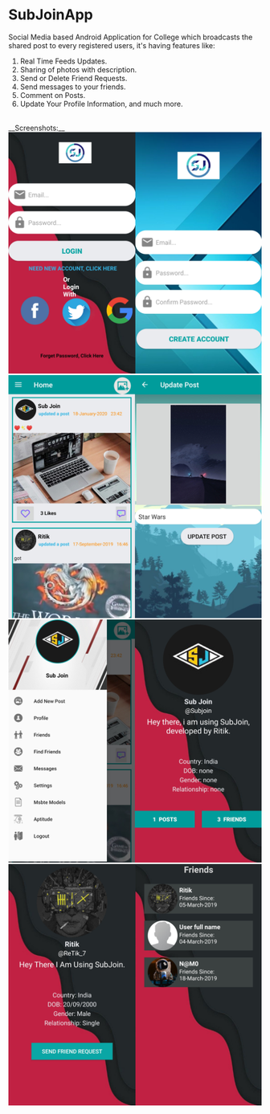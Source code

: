 # SubJoinApp
Social Media based Android Application for College which broadcasts the shared post to every registered users, it's having features like:
1. Real Time Feeds Updates.
1. Sharing of photos with description.
1. Send or Delete Friend Requests.
1. Send messages to your friends.
1. Comment on Posts.
1. Update Your Profile Information, and much more.
<br />
__Screenshots:__
<br />
<img src="https://github.com/Ri-tik/SubJoinApp/blob/master/Sub1.jpg" alt="Script Snap"/>
<img src="https://github.com/Ri-tik/SubJoinApp/blob/master/Sub2.jpg" alt="Script Snap"/>
<img src="https://github.com/Ri-tik/SubJoinApp/blob/master/Sub3.jpg" alt="Script Snap"/>
<img src="https://github.com/Ri-tik/SubJoinApp/blob/master/Sub4.jpg" alt="Script Snap"/>
